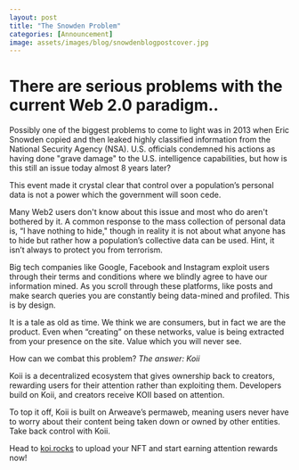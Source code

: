```yaml
---
layout: post
title: "The Snowden Problem"
categories: [Announcement]
image: assets/images/blog/snowdenblogpostcover.jpg
---
```


# There are serious problems with the current Web 2.0 paradigm..

Possibly one of the biggest problems to come to light was in 2013 when Eric Snowden copied and then leaked highly classified information from the National Security Agency (NSA). U.S. officials condemned his actions as having done "grave damage" to the U.S. intelligence capabilities, but how is this still an issue today almost 8 years later?

This event made it crystal clear that control over a population’s personal data is not a power which the government will soon cede.

Many Web2 users don't know about this issue and most who do aren't bothered by it. A common response to the mass collection of personal data is, “I have nothing to hide," though in reality it is not about what anyone has to hide but rather how a population’s collective data can be used. Hint, it isn’t always to protect you from terrorism.

Big tech companies like Google, Facebook and Instagram exploit users through their terms and conditions where we blindly agree to have our information mined. As you scroll through these platforms, like posts and make search queries you are constantly being data-mined and profiled. This is by design.

It is a tale as old as time. We think we are consumers, but in fact we are the product. Even when “creating” on these networks, value is being extracted from your presence on the site. Value which you will never see.

How can we combat this problem? _The answer: Koii_

Koii is a decentralized ecosystem that gives ownership back to creators, rewarding users for their attention rather than exploiting them. Developers build on Koii, and creators receive KOII based on attention.

To top it off, Koii is built on Arweave’s permaweb, meaning users never have to worry about their content being taken down or owned by other entities. Take back control with Koii.

Head to [koi.rocks](https://www.koii.network) to upload your NFT and start earning attention rewards now!
